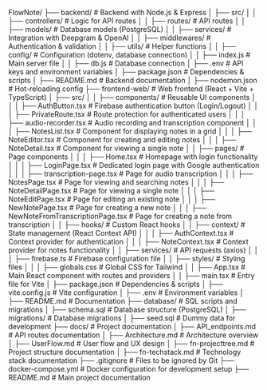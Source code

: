 FlowNote/
├── backend/                      # Backend with Node.js & Express
│   ├── src/
│   │   ├── controllers/         # Logic for API routes
│   │   ├── routes/              # API routes
│   │   ├── models/              # Database models (PostgreSQL)
│   │   ├── services/            # Integration with Deepgram & OpenAI
│   │   ├── middlewares/         # Authentication & validation
│   │   ├── utils/               # Helper functions
│   │   ├── config/              # Configuration (dotenv, database connection)
│   │   ├── index.js             # Main server file
│   │   ├── db.js                # Database connection
│   ├── .env                     # API keys and environment variables
│   ├── package.json             # Dependencies & scripts
│   ├── README.md                # Backend documentation
│   ├── nodemon.json             # Hot-reloading config
├── frontend-web/                 # Web frontend (React + Vite + TypeScript)
│   ├── src/
│   │   ├── components/          # Reusable UI components
│   │   │   ├── AuthButton.tsx   # Firebase authentication button (Login/Logout)
│   │   │   ├── PrivateRoute.tsx # Route protection for authenticated users
│   │   │   ├── audio-recorder.tsx # Audio recording and transcription component
│   │   │   ├── NotesList.tsx    # Component for displaying notes in a grid
│   │   │   ├── NoteEditor.tsx   # Component for creating and editing notes
│   │   │   ├── NoteDetail.tsx   # Component for viewing a single note
│   │   ├── pages/               # Page components
│   │   │   ├── Home.tsx         # Homepage with login functionality
│   │   │   ├── LoginPage.tsx    # Dedicated login page with Google authentication
│   │   │   ├── transcription-page.tsx # Page for audio transcription
│   │   │   ├── NotesPage.tsx    # Page for viewing and searching notes
│   │   │   ├── NoteDetailPage.tsx # Page for viewing a single note
│   │   │   ├── NoteEditPage.tsx # Page for editing an existing note
│   │   │   ├── NewNotePage.tsx  # Page for creating a new note
│   │   │   ├── NewNoteFromTranscriptionPage.tsx # Page for creating a note from transcription
│   │   ├── hooks/               # Custom React hooks
│   │   ├── context/             # State management (React Context API)
│   │   │   ├── AuthContext.tsx  # Context provider for authentication
│   │   │   ├── NoteContext.tsx  # Context provider for notes functionality
│   │   ├── services/            # API requests (axios)
│   │   │   ├── firebase.ts      # Firebase configuration file
│   │   ├── styles/              # Styling files
│   │   │   ├── globals.css      # Global CSS for Tailwind
│   │   ├── App.tsx              # Main React component with routes and providers
│   │   ├── main.tsx             # Entry file for Vite
│   ├── package.json             # Dependencies & scripts
│   ├── vite.config.js           # Vite configuration
│   ├── .env                     # Environment variables
│   ├── README.md                # Documentation
├── database/                     # SQL scripts and migrations
│   ├── schema.sql               # Database structure (PostgreSQL)
│   ├── migrations/              # Database migrations
│   ├── seed.sql                 # Dummy data for development
├── docs/                         # Project documentation
│   ├── API_endpoints.md         # API routes documentation
│   ├── Architecture.md          # Architecture overview
│   ├── UserFlow.md              # User flow and UX design
│   ├── fn-projecttree.md        # Project structure documentation
│   ├── fn-techstack.md          # Technology stack documentation
├── .gitignore                    # Files to be ignored by Git
├── docker-compose.yml            # Docker configuration for development setup
├── README.md                     # Main project documentation
